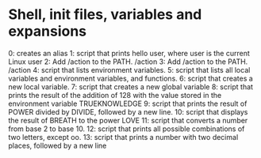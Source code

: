 # Shell, init files, variables and expansions

0:  creates an alias
1: script that prints hello user, where user is the current Linux user
2: Add /action to the PATH. /action 
3: Add /action to the PATH. /action
4: script that lists environment variables.
5: script that lists all local variables and environment variables, and functions.
6: script that creates a new local variable.
7: script that creates a new global variable
8: script that prints the result of the addition of 128 with the value stored in the environment variable TRUEKNOWLEDGE
9: script that prints the result of POWER divided by DIVIDE, followed by a new line.
10: script that displays the result of BREATH to the power LOVE
11: script that converts a number from base 2 to base 10.
12: script that prints all possible combinations of two letters, except oo.
13: script that prints a number with two decimal places, followed by a new line
